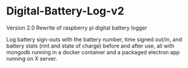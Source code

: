 # Digital-Battery-Log-v2
Version 2.0 Rewrite of raspberry pi digital battery logger

Log battery sign-outs with the battery number, time signed out/in, and battery stats (rint and state of charge) before and after use, all with mongodb running in a docker container and a packaged electron app running on X server.
